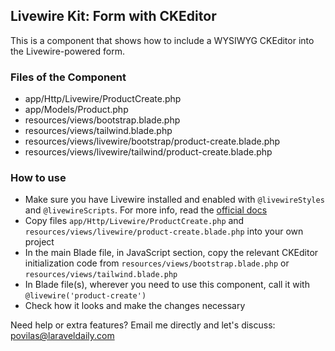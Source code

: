 ## Livewire Kit: Form with CKEditor

This is a component that shows how to include a WYSIWYG CKEditor into the Livewire-powered form.


### Files of the Component

- app/Http/Livewire/ProductCreate.php
- app/Models/Product.php
- resources/views/bootstrap.blade.php
- resources/views/tailwind.blade.php
- resources/views/livewire/bootstrap/product-create.blade.php
- resources/views/livewire/tailwind/product-create.blade.php


### How to use

- Make sure you have Livewire installed and enabled with `@livewireStyles` and `@livewireScripts`. For more info, read the [official docs](https://laravel-livewire.com/docs/2.x/quickstart) 
- Copy files `app/Http/Livewire/ProductCreate.php` and `resources/views/livewire/product-create.blade.php` into your own project
- In the main Blade file, in JavaScript section, copy the relevant CKEditor initialization code from `resources/views/bootstrap.blade.php` or `resources/views/tailwind.blade.php`
- In Blade file(s), wherever you need to use this component, call it with `@livewire('product-create')`
- Check how it looks and make the changes necessary


Need help or extra features? Email me directly and let's discuss: povilas@laraveldaily.com 